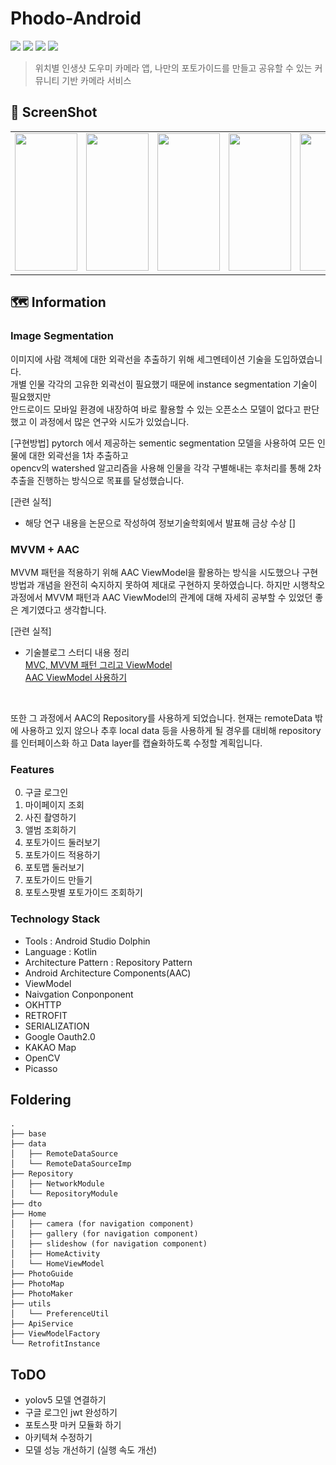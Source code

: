 # Phodo-Android
<div align=Left>
<img src="https://img.shields.io/badge/Android-3DDC84?style=round-square&logo=Android&logoColor=white"/>
<img src="https://img.shields.io/badge/Kotlin-7F52FF?style=round-square&logo=Kotlin&logoColor=white"/>
<img src="https://img.shields.io/badge/JetPack-4285F4?style=round-square&logo=JetPack&logoColor=white"/>
<img src="https://img.shields.io/badge/Retrofit2-000000?style=round-square&logo=Retrofit&logoColor=white"/>
</div>

> 위치별 인생샷 도우미 카메라 앱, 나만의 포토가이드를 만들고 공유할 수 있는 커뮤니티 기반 카메라 서비스

## 📱 ScreenShot
| | | | | | |
| -------- | -------- | -------- | -------- | -------- | -------- |
| <img src="uiux/적용.png" width="100" height="220"> | <img src="uiux/리스트.png" width="100" height="220"> | <img src="uiux/상세.png" width="100" height="220">| <img src="uiux/갤러리생성.png" width="100" height="220">|<img src="uiux/컨투어선택.png" width="100" height="220">| <img src="uiux/태그.png" width="100" height="220">|




## 🗺️ Information

### Image Segmentation
이미지에 사람 객체에 대한 외곽선을 추출하기 위해 세그멘테이션 기술을 도입하였습니다.  <br>
개별 인물 각각의 고유한 외곽선이 필요했기 때문에 instance segmentation 기술이 필요했지만 <br>
안드로이드 모바일 환경에 내장하여 바로 활용할 수 있는 오픈소스 모델이 없다고 판단했고 이 과정에서 많은 연구와 시도가 있었습니다. <br>

[구현방법]
pytorch 에서 제공하는 sementic segmentation 모델을 사용하여 모든 인물에 대한 외곽선을 1차 추출하고 <br>
opencv의 watershed 알고리즘을 사용해 인물을 각각 구별해내는 후처리를 통해 2차 추출을 진행하는 방식으로 목표를 달성했습니다.  <br>

[관련 실적]
* 해당 연구 내용을 논문으로 작성하여 정보기술학회에서 발표해 금상 수상
[]

### MVVM + AAC
MVVM 패턴을 적용하기 위해 AAC ViewModel을 활용하는 방식을 시도했으나 구현방법과 개념을 완전히 숙지하지 못하여 제대로 구현하지 못하였습니다.
하지만 시행착오 과정에서 MVVM 패턴과 AAC ViewModel의 관계에 대해 자세히 공부할 수 있었던 좋은 계기였다고 생각합니다.<br>

[관련 실적]
* 기술블로그 스터디 내용 정리 <br>
[MVC, MVVM 패턴 그리고 ViewModel](https://studyroadmap-kkm.tistory.com/168) <br>
[AAC ViewModel 사용하기](https://studyroadmap-kkm.tistory.com/169)
<br>

또한 그 과정에서 AAC의 Repository를 사용하게 되었습니다. 
현재는 remoteData 밖에 사용하고 있지 않으나 추후 local data 등을 사용하게 될 경우를 대비해 repository를 인터페이스화 하고 Data layer를 캡슐화하도록 수정할 계획입니다.



### Features
0. 구글 로그인
1. 마이페이지 조회
2. 사진 촬영하기
3. 앨범 조회하기
4. 포토가이드 둘러보기
5. 포토가이드 적용하기
6. 포토맵 둘러보기
7. 포토가이드 만들기
8. 포토스팟별 포토가이드 조회하기

### Technology Stack
* Tools : Android Studio Dolphin
* Language : Kotlin
* Architecture Pattern : Repository Pattern
* Android Architecture Components(AAC)
* ViewModel
* Naivgation Conponponent
* OKHTTP
* RETROFIT
* SERIALIZATION
* Google Oauth2.0
* KAKAO Map
* OpenCV
* Picasso


## Foldering
```
.
├── base
├── data
│   ├── RemoteDataSource
│   └── RemoteDataSourceImp
├── Repository
│   ├── NetworkModule
│   └── RepositoryModule
├── dto
├── Home
│   ├── camera (for navigation component)
│   ├── gallery (for navigation component)
│   ├── slideshow (for navigation component)
│   ├── HomeActivity
│   └── HomeViewModel
├── PhotoGuide
├── PhotoMap
├── PhotoMaker
├── utils
│   └── PreferenceUtil
├── ApiService
├── ViewModelFactory
└── RetrofitInstance

```

## ToDO
* yolov5 모델 연결하기
* 구글 로그인 jwt 완성하기
* 포토스팟 마커 모듈화 하기
* 아키텍쳐 수정하기
* 모델 성능 개선하기 (실행 속도 개선)
